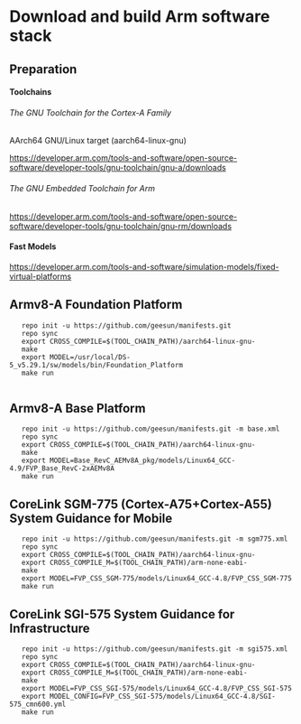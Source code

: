 # Download and build Arm software stack
## Preparation
#### Toolchains
###### The GNU Toolchain for the Cortex-A Family
AArch64 GNU/Linux target (aarch64-linux-gnu)

https://developer.arm.com/tools-and-software/open-source-software/developer-tools/gnu-toolchain/gnu-a/downloads
###### The GNU Embedded Toolchain for Arm
https://developer.arm.com/tools-and-software/open-source-software/developer-tools/gnu-toolchain/gnu-rm/downloads

#### Fast Models
https://developer.arm.com/tools-and-software/simulation-models/fixed-virtual-platforms

## Armv8-A Foundation Platform

```
   repo init -u https://github.com/geesun/manifests.git
   repo sync 
   export CROSS_COMPILE=$(TOOL_CHAIN_PATH)/aarch64-linux-gnu-
   make 
   export MODEL=/usr/local/DS-5_v5.29.1/sw/models/bin/Foundation_Platform
   make run
   
```
## Armv8-A Base Platform 
```
   repo init -u https://github.com/geesun/manifests.git -m base.xml
   repo sync 
   export CROSS_COMPILE=$(TOOL_CHAIN_PATH)/aarch64-linux-gnu-
   make 
   export MODEL=Base_RevC_AEMv8A_pkg/models/Linux64_GCC-4.9/FVP_Base_RevC-2xAEMv8A
   make run
```   

## CoreLink SGM-775 (Cortex-A75+Cortex-A55) System Guidance for Mobile

```
   repo init -u https://github.com/geesun/manifests.git -m sgm775.xml
   repo sync
   export CROSS_COMPILE=$(TOOL_CHAIN_PATH)/aarch64-linux-gnu-
   export CROSS_COMPILE_M=$(TOOL_CHAIN_PATH)/arm-none-eabi-
   make 
   export MODEL=FVP_CSS_SGM-775/models/Linux64_GCC-4.8/FVP_CSS_SGM-775 
   make run
```

## CoreLink SGI-575 System Guidance for Infrastructure

```
   repo init -u https://github.com/geesun/manifests.git -m sgi575.xml
   repo sync
   export CROSS_COMPILE=$(TOOL_CHAIN_PATH)/aarch64-linux-gnu-
   export CROSS_COMPILE_M=$(TOOL_CHAIN_PATH)/arm-none-eabi-
   make 
   export MODEL=FVP_CSS_SGI-575/models/Linux64_GCC-4.8/FVP_CSS_SGI-575
   export MODEL_CONFIG=FVP_CSS_SGI-575/models/Linux64_GCC-4.8/SGI-575_cmn600.yml
   make run
```
